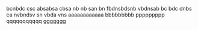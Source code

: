 bcnbdc
csc absabsa
cbsa nb nb
san bn
fbdnsbdsnb
vbdnsab
bc bdc dnbs ca
nvbndsv sn
vbda vns
aaaaaaaaaaaa
bbbbbbbbb
ppppppppp
qqqqqqqqqqq
ggggggg
